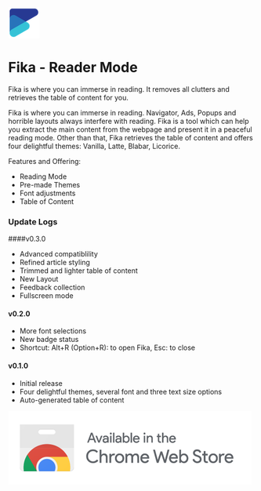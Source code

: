 ![](images/logo64.png)
# Fika - Reader Mode

Fika is where you can immerse in reading. It removes all clutters and retrieves the table of content for you.

Fika is where you can immerse in reading. Navigator, Ads, Popups and horrible layouts always interfere with reading. Fika is a tool which can help you extract the main content from the webpage and present it in a peaceful reading mode. Other than that, Fika retrieves the table of content and offers four delightful themes: Vanilla, Latte, Blabar, Licorice. 

Features and Offering:

- Reading Mode
- Pre-made Themes
- Font adjustments
- Table of Content

### Update Logs
####v0.3.0

- Advanced compatiblility
- Refined article styling
- Trimmed and lighter table of content
- New Layout
- Feedback collection
- Fullscreen mode

#### v0.2.0
- More font selections
- New badge status
- Shortcut: Alt+R (Option+R): to open Fika, Esc: to close

#### v0.1.0
- Initial release
- Four delightful themes, several font and three text size options
- Auto-generated table of content

![](images/ChromeWebStore.png)
